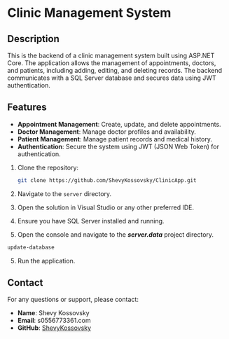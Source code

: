 # Clinic Management System

## Description

This is the backend of a clinic management system built using ASP.NET Core. The application allows the management of appointments, doctors, and patients, including adding, editing, and deleting records. The backend communicates with a SQL Server database and secures data using JWT authentication.

## Features

- **Appointment Management**: Create, update, and delete appointments.
- **Doctor Management**: Manage doctor profiles and availability.
- **Patient Management**: Manage patient records and medical history.
- **Authentication**: Secure the system using JWT (JSON Web Token) for authentication.

1. Clone the repository:

    ```bash
    git clone https://github.com/ShevyKossovsky/ClinicApp.git
    ```
1. Navigate to the `server` directory.

2. Open the solution in Visual Studio or any other preferred IDE.

3. Ensure you have SQL Server installed and running.

4. Open the console and navigate to the  ***server.data*** project directory.

  ```sh
  update-database
   ```
5. Run the application.

## Contact

For any questions or support, please contact:

- **Name**: Shevy Kossovsky
- **Email**: s0556773361.com
- **GitHub**: [ShevyKossovsky](https://github.com/ShevyKossovsky)


